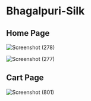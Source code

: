 # Bhagalpuri-Silk

## Home Page
![Screenshot (278)](https://github.com/Notmrabhi/Bhagalpuri-Silk/assets/110781004/dc165727-a669-4f1e-8022-3e44ee15f090)

![Screenshot (277)](https://github.com/Notmrabhi/Bhagalpuri-Silk/assets/110781004/25ad0848-aeb5-4cf4-9b0d-53598f9536ff)

## Cart Page

![Screenshot (801)](https://github.com/Notmrabhi/Bhagalpuri-Silk/assets/110781004/4be6b025-9dbc-44c3-8784-4c4c3ba7e64f)
